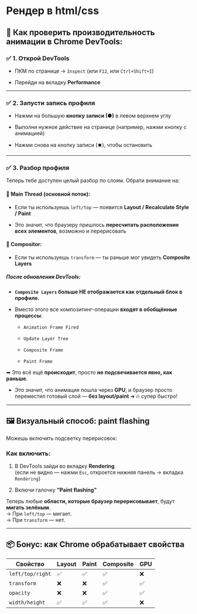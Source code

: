 # Рендер в html/css
## 🔎 Как проверить производительность анимации в Chrome DevTools:

### ✅ 1. **Открой DevTools**

- ПКМ по странице → `Inspect` (или `F12`, или `Ctrl+Shift+I`)

- Перейди на вкладку **Performance**

---
### ✅ 2. **Запусти запись профиля**

- Нажми на большую **кнопку записи (●)** в левом верхнем углу

- Выполни нужное действие на странице (например, нажми кнопку с анимацией)

- Нажми снова на кнопку записи (⏹️), чтобы остановить

---
### ✅ 3. **Разбор профиля**

Теперь тебе доступен целый разбор по слоям. Обрати внимание на:

#### 🧩 **Main Thread (основной поток)**:

- Если ты используешь `left/top` — появится **Layout / Recalculate Style / Paint**

- Это значит, что браузеру пришлось **пересчитать расположение всех элементов**, возможно и перерисовать


#### 🚀 **Compositor**:

- Если ты используешь `transform` — ты раньше мог увидеть **Composite Layers**

##### После обновления DevTools:

- **`Composite Layers` больше НЕ отображается как отдельный блок в профиле.**

- Вместо этого все композитинг-операции **входят в обобщённые процессы**:

    - `Animation Frame Fired`

    - `Update Layer Tree`

    - `Composite Frame`

    - `Paint Frame`


➡ Это всё ещё **происходит**, просто **не подсвечивается явно, как раньше**.

- Это значит, что анимация пошла через **GPU**, и браузер просто переместил готовый слой — **без layout/paint** ➜ 🔥 супер быстро!

---
## 🖼️ Визуальный способ: paint flashing

Можешь включить подсветку перерисовок:

### Как включить:

1. В DevTools зайди во вкладку **Rendering**  
   (если не видно — нажми `Esc`, откроется нижняя панель → вкладка `Rendering`)

2. Включи галочку **"Paint flashing"**


Теперь любые **области, которые браузер перерисовывает**, будут **мигать зелёным**.  
→ При `left/top` — мигает.  
→ При `transform` — нет.

---

## 📦 Бонус: как Chrome обрабатывает свойства

|Свойство|Layout|Paint|Composite|GPU|
|---|---|---|---|---|
|`left/top/right`|✅|✅|✅|❌|
|`transform`|❌|❌|✅|✅|
|`opacity`|❌|❌|✅|✅|
|`width/height`|✅|✅|✅|❌|
